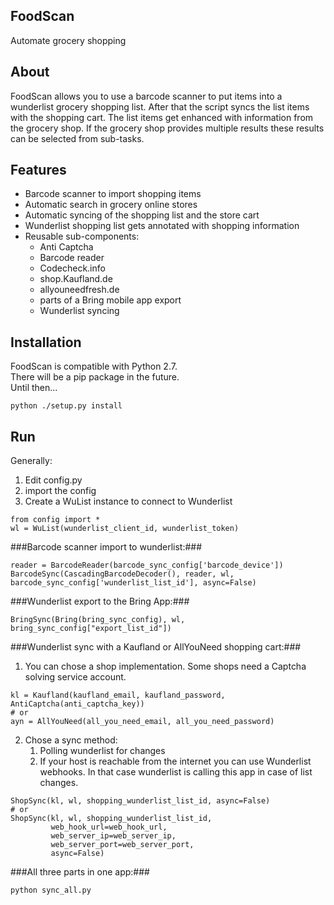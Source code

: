 ## FoodScan ##
Automate grocery shopping


About
--------

FoodScan allows you to use a barcode scanner to put items into a wunderlist grocery shopping list.
After that the script syncs the list items with the shopping cart.
The list items get enhanced with information from the grocery shop.
If the grocery shop provides multiple results these results can be selected from sub-tasks.

Features
--------

* Barcode scanner to import shopping items
* Automatic search in grocery online stores
* Automatic syncing of the shopping list and the store cart
* Wunderlist shopping list gets annotated with shopping information
* Reusable sub-components:
    * Anti Captcha
    * Barcode reader
    * Codecheck.info
    * shop.Kaufland.de
    * allyouneedfresh.de
    * parts of a Bring mobile app export
    * Wunderlist syncing
    
Installation
--------

FoodScan is compatible with Python 2.7.  
There will be a pip package in the future.  
Until then... 
```
python ./setup.py install
```

Run
--------

Generally:
1. Edit config.py
2. import the config
3. Create a WuList instance to connect to Wunderlist
```
from config import *
wl = WuList(wunderlist_client_id, wunderlist_token)
```

###Barcode scanner import to wunderlist:###
```
reader = BarcodeReader(barcode_sync_config['barcode_device'])
BarcodeSync(CascadingBarcodeDecoder(), reader, wl, barcode_sync_config['wunderlist_list_id'], async=False)
```

###Wunderlist export to the Bring App:###
```
BringSync(Bring(bring_sync_config), wl, bring_sync_config["export_list_id"])
```

###Wunderlist sync with a Kaufland or AllYouNeed shopping cart:###
1. You can chose a shop implementation. Some shops need a Captcha solving service account.

```
kl = Kaufland(kaufland_email, kaufland_password, AntiCaptcha(anti_captcha_key))
# or 
ayn = AllYouNeed(all_you_need_email, all_you_need_password)
```

2. Chose a sync method:
    1. Polling wunderlist for changes
    2. If your host is reachable from the internet you can use Wunderlist webhooks.
     In that case wunderlist is calling this app in case of list changes.

```
ShopSync(kl, wl, shopping_wunderlist_list_id, async=False)
# or 
ShopSync(kl, wl, shopping_wunderlist_list_id,
         web_hook_url=web_hook_url,
         web_server_ip=web_server_ip,
         web_server_port=web_server_port,
         async=False)
```

###All three parts in one app:###
```
python sync_all.py
```

